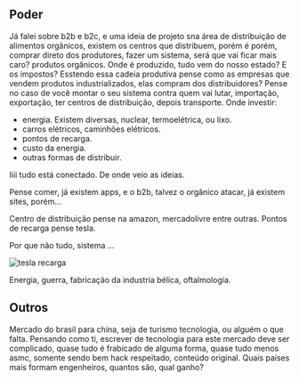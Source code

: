 ## Poder

Já falei sobre b2b e b2c, e uma ideia de projeto sna área de distribuição de alimentos orgânicos, existem os centros que distribuem, porém
é porém, comprar direto dos produtores, fazer um sistema, será que vai ficar mais caro? produtos orgânicos. Onde é produzido, tudo vem do nosso
estado? E os impostos? Esstendo essa cadeia produtiva pense como as empresas que vendem produtos industrializados, elas compram dos distribuidores?
Pense no caso de você montar o seu sistema contra quem vai lutar, importação, exportação, ter centros de distribuição, depois transporte.
Onde investir:
- energia. Existem diversas, nuclear, termoelétrica, ou lixo.
- carros elétricos, caminhões elétricos.
- pontos de recarga.
- custo da energia.
- outras formas de distribuir.

Iiii tudo está conectado. De onde veio as ideias.

Pense comer, já existem apps, e o b2b, talvez o orgânico atacar, já existem sites, porém...

Centro de distribuição pense na amazon, mercadolivre entre outras. 
Pontos de recarga pense tesla.

Por que não tudo, sistema ...

![tesla recarga](https://portallubes.com.br/wp-content/uploads/2017/08/pontos-de-recerga-3.jpg)




Energia, guerra, fabricação da industria bélica, oftalmologia.

## Outros
Mercado do brasil para china, seja de turismo tecnologia, ou alguém o que falta. Pensando como ti, escrever de tecnologia para este mercado 
deve ser complicado, quase tudo é frabicado de alguma forma, quase tudo menos asmc, somente sendo bem hack respeitado, conteúdo original.
Quais países mais formam engenheiros, quantos são, qual ganho?
